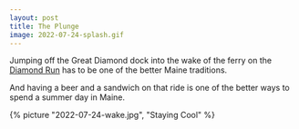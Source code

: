 ```yaml
---
layout: post
title: The Plunge
image: 2022-07-24-splash.gif
---
```


Jumping off the Great Diamond dock into the wake of the ferry on the
[Diamond Run](https://www.cascobaylines.com/maine-boat-tours/specialty-cruises/diamond-pass/)
has to be one of the better Maine traditions.

<!--more-->

And having a beer and a sandwich on that ride is one of the better ways to spend
a summer day in Maine.

{% picture "2022-07-24-wake.jpg", "Staying Cool" %}
